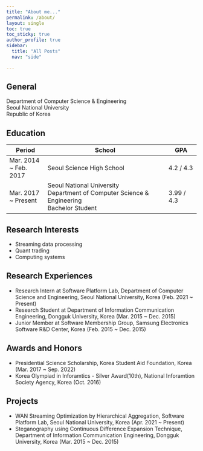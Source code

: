 ```yaml
---
title: "About me..."
permalink: /about/
layout: single
toc: true
toc_sticky: true
author_profile: true
sidebar:
  title: "All Posts"
  nav: "side"

---
```


## General

Department of Computer Science & Engineering   
Seoul National University   
Republic of Korea

## Education

|Period|School|GPA|
|------|------|---|
|Mar. 2014 <br> ~ Feb. 2017|Seoul Science High School|4.2 / 4.3|
|Mar. 2017 <br> ~ Present|Seoul National University <br> Department of Computer Science & Engineering <br> Bachelor Student|3.99 / 4.3|

## Research Interests

* Streaming data processing
* Quant trading
* Computing systems

## Research Experiences

* Research Intern at Software Platform Lab, Department of Computer Science and Engineering, Seoul National University, Korea (Feb. 2021 ~ Present)
* Research Student at Department of Information Communication Engineering, Dongguk University, Korea (Mar. 2015 ~ Dec. 2015)
* Junior Member at Software Membership Group, Samsung Electronics Software R&D Center, Korea (Feb. 2015 ~ Dec. 2015)

## Awards and Honors

* Presidential Science Scholarship, Korea Student Aid Foundation, Korea (Mar. 2017 ~ Sep. 2022)
* Korea Olympiad in Inforamtics - Silver Award(10th), National Inforamtion Society Agency, Korea (Oct. 2016)

## Projects

* WAN Streaming Optimization by Hierarchical Aggregation, Software Platform Lab, Seoul National University, Korea (Apr. 2021 ~ Present)
* Steganography using Continuous Difference Expansion Technique, Department of Information Communication Engineering, Dongguk University, Korea (Mar. 2015 ~ Dec. 2015)
